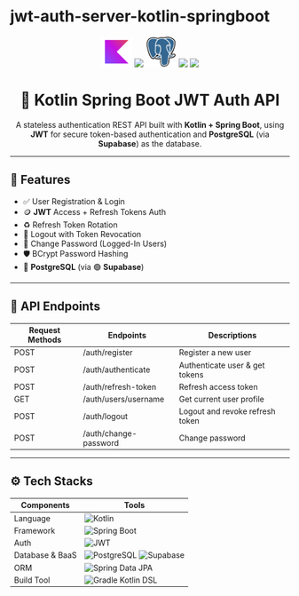 # jwt-auth-server-kotlin-springboot

<div align="center">

<img src="https://raw.githubusercontent.com/devicons/devicon/master/icons/kotlin/kotlin-original.svg" width="56" />
  <img src="https://cdn.worldvectorlogo.com/logos/spring-boot-1.svg" width="56" />
  <img src="https://raw.githubusercontent.com/devicons/devicon/master/icons/postgresql/postgresql-original.svg" width="56" />
  <img src="https://www.vectorlogo.zone/logos/supabase/supabase-icon.svg" width="56" />
  <img src="https://cdn.worldvectorlogo.com/logos/jwt-3.svg" width="56" />

# 🔐 Kotlin Spring Boot JWT Auth API

A stateless authentication REST API built with **Kotlin + Spring Boot**, using **JWT** for secure token-based authentication and **PostgreSQL** (via **Supabase**) as the database.

</div>

---

## 🚀 Features

- ✅ User Registration & Login
- 🪙 **JWT** Access + Refresh Tokens Auth
- ♻️ Refresh Token Rotation
- 🚪 Logout with Token Revocation
- 🔑 Change Password (Logged-In Users)
- 🛡️  BCrypt Password Hashing
- 🐘 **PostgreSQL** (via 🟢 **Supabase**)

---

## 🔐 API Endpoints

| Request Methods | Endpoints               | Descriptions                       |
|--------|------------------------|-----------------------------------|
| POST   |  /auth/register        | Register a new user               |
| POST   |  /auth/authenticate    | Authenticate user & get tokens    |
| POST   |  /auth/refresh-token   | Refresh access token              |
| GET    |  /auth/users/username  | Get current user profile          |
| POST   |  /auth/logout          | Logout and revoke refresh token   |
| POST   |  /auth/change-password | Change password                   |


---

## ⚙️ Tech Stacks

| Components | Tools                                                                                                     |
|-----------|----------------------------------------------------------------------------------------------------------|
| Language  | ![Kotlin](https://img.shields.io/badge/Kotlin-1.9.25-blue?logo=kotlin)                                     |
| Framework | ![Spring Boot](https://img.shields.io/badge/Spring%20Boot-3.5.3-brightgreen?logo=springboot)               |
| Auth      | ![JWT](https://img.shields.io/static/v1?label=JWT&message=HS256&color=purple&logoColor=blue&logo=jsonwebtokens)                            |
| Database & BaaS | <img src="https://img.shields.io/badge/Database-PostgreSQL-blue?logo=postgresql&logoColor=blue" alt="PostgreSQL"/> <img src="https://img.shields.io/badge/Platform-Supabase-3ECF8E?logo=supabase&logoColor=3ECF8E" alt="Supabase" /> |
| ORM       | <img src="https://img.shields.io/badge/Persistence-Spring%20Data%20JPA-6DB33F?logo=spring&color=green&logoColor=green" alt="Spring Data JPA"/> |
| Build Tool | <img src="https://img.shields.io/badge/Build-Gradle%20Kotlin%20DSL-02303A?logo=gradle&color=teal&logoColor=teal" alt="Gradle Kotlin DSL"/>         |                                                                     
